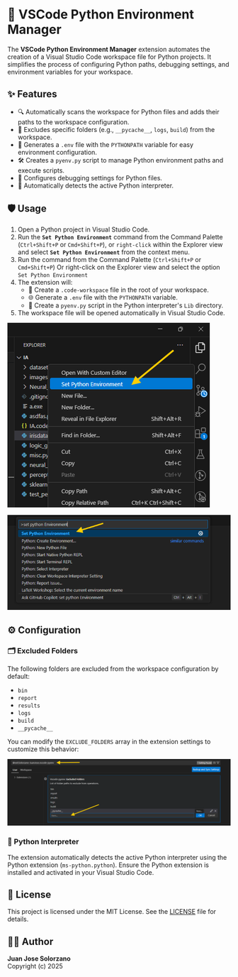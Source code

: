 # 🚀 VSCode Python Environment Manager

The **VSCode Python Environment Manager** extension automates the creation of a Visual Studio Code workspace file for Python projects. It simplifies the process of configuring Python paths, debugging settings, and environment variables for your workspace.

## ✨ Features

- 🔍 Automatically scans the workspace for Python files and adds their paths to the workspace configuration.
- 🚫 Excludes specific folders (e.g., `__pycache__`, `logs`, `build`) from the workspace.
- 📄 Generates a `.env` file with the `PYTHONPATH` variable for easy environment configuration.
- 🛠️ Creates a `pyenv.py` script to manage Python environment paths and execute scripts.
- 🐞 Configures debugging settings for Python files.
- 🧠 Automatically detects the active Python interpreter.

## 🛡️ Usage

1. Open a Python project in Visual Studio Code.
2. Run the **`Set Python Environment`** command from the Command Palette (`Ctrl+Shift+P` or `Cmd+Shift+P`), or `right-click` within the Explorer view and select **`Set Python Environment`** from the context menu.
2. Run the command  from the Command Palette (`Ctrl+Shift+P` or `Cmd+Shift+P`) Or right-click on the Explorer view and select the option `Set Python Environment`
3. The extension will:
   - 📂 Create a `.code-workspace` file in the root of your workspace.
   - 🌐 Generate a `.env` file with the `PYTHONPATH` variable.
   - 📝 Create a `pyenv.py` script in the Python interpreter's `Lib` directory.
4. The workspace file will be opened automatically in Visual Studio Code.

![Alt text](./images/example_1.png)

![Alt text](./images/example_2.png)

## ⚙️ Configuration

### 🗂️ Excluded Folders

The following folders are excluded from the workspace configuration by default:
- `bin`
- `report`
- `results`
- `logs`
- `build`
- `__pycache__`

You can modify the `EXCLUDE_FOLDERS` array in the extension settings to customize this behavior:

![Alt text](./images/example_3.png)

### 🐍 Python Interpreter

The extension automatically detects the active Python interpreter using the Python extension (`ms-python.python`). Ensure the Python extension is installed and activated in your Visual Studio Code.

## 📜 License

This project is licensed under the MIT License. See the [LICENSE](LICENSE) file for details.

## 👨‍💻 Author

**Juan Jose Solorzano**  
Copyright (c) 2025

